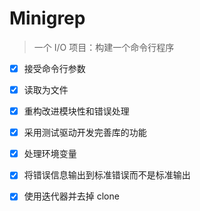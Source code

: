 # Minigrep

> 一个 I/O 项目：构建一个命令行程序

- [x] 接受命令行参数

- [x] 读取为文件

- [x] 重构改进模块性和错误处理

- [x] 采用测试驱动开发完善库的功能

- [x] 处理环境变量

- [x] 将错误信息输出到标准错误而不是标准输出

- [x] 使用迭代器并去掉 clone